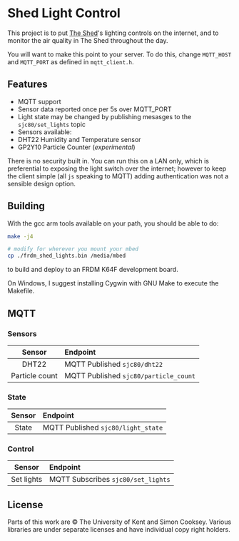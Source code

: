 # Shed Light Control

This project is to put [The Shed](https://www.cs.kent.ac.uk/makerspace/)'s
lighting controls on the internet, and to monitor the air quality in The Shed
throughout the day.

You will want to make this point to your server. To do this, change `MQTT_HOST`
and `MQTT_PORT` as defined in `mqtt_client.h`.

## Features

- MQTT support
 - Sensor data reported once per 5s over MQTT_PORT
 - Light state may be changed by publishing mesasges to the `sjc80/set_lights`
   topic
- Sensors available:
 - DHT22 Humidity and Temperature sensor
 - GP2Y10 Particle Counter (_experimental_)

There is no security built in. You can run this on a LAN only, which is
preferential to exposing the light switch over the internet; however to keep
the client simple (all `js` speaking to MQTT) adding authentication was not a
sensible design option.

## Building

With the gcc arm tools available on your path, you should be able to do:

```bash
make -j4

# modify for wherever you mount your mbed
cp ./frdm_shed_lights.bin /media/mbed
```

to build and deploy to an FRDM K64F development board.

On Windows, I suggest installing Cygwin with GNU Make to execute the
Makefile.

## MQTT
### Sensors

| Sensor         | Endpoint                                          |
|:--------------:|:--------------------------------------------------|
| DHT22          | MQTT Published `sjc80/dht22`                      |
| Particle count | MQTT Published `sjc80/particle_count`             |

### State

| Sensor         | Endpoint                                          |
|:--------------:|:--------------------------------------------------|
| State          | MQTT Published `sjc80/light_state`                |

### Control

| Sensor         | Endpoint                                          |
|:--------------:|:--------------------------------------------------|
| Set lights     | MQTT Subscribes `sjc80/set_lights`                |


## License

Parts of this work are &copy; The University of Kent and Simon Cooksey.
Various libraries are under separate licenses and have individual copy right
holders.
